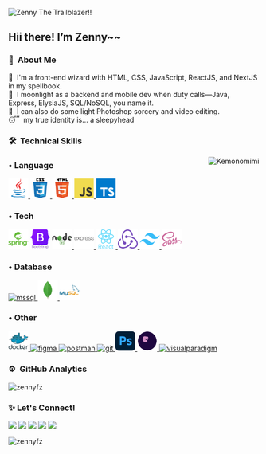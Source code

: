 <p><img src="https://upload-os-bbs.hoyolab.com/upload/2025/04/25/52c12772922ec3c66be45e887784f346_3970752128541151491.jpg" alt="Zenny The Trailblazer!!"></p>
<h2>Hii there! I’m Zenny~~</h2>
<p></p>
<h3 id="-about-me">🦆 &nbsp;About Me</h3>
<p>🔮 &nbsp;I'm a front-end wizard with HTML, CSS, JavaScript, ReactJS, and NextJS in my spellbook.<br>
  🧪  &nbsp;I moonlight as a backend and mobile dev when duty calls—Java, Express, ElysiaJS, SQL/NoSQL, you name it.<br>
  🎨 &nbsp;I can also do some light Photoshop sorcery and video editing.<br>
  😴 &nbsp;my true identity is... a sleepyhead<br></p>
<h3 id="-tech-stack">🛠 &nbsp;Technical Skills</h3>
<img alt="Kemonomimi" src="https://media.tenor.com/qFjjshBkndkAAAAj/shiggy.gif" align="right">
<h3 align="left">• Language</h3>
<a href="https://www.java.com" target="_blank" rel="noreferrer"> <img src="https://raw.githubusercontent.com/devicons/devicon/master/icons/java/java-original.svg" alt="java" width="40" height="40"/> </a> 
<a href="https://www.w3schools.com/css/" target="_blank" rel="noreferrer"> <img src="https://raw.githubusercontent.com/devicons/devicon/master/icons/css3/css3-original-wordmark.svg" alt="css3" width="40" height="40"/> </a> 
<a href="https://www.w3.org/html/" target="_blank" rel="noreferrer"> <img src="https://raw.githubusercontent.com/devicons/devicon/master/icons/html5/html5-original-wordmark.svg" alt="html5" width="40" height="40"/> </a> 
<a href="https://developer.mozilla.org/en-US/docs/Web/JavaScript" target="_blank" rel="noreferrer"> <img src="https://raw.githubusercontent.com/devicons/devicon/master/icons/javascript/javascript-original.svg" alt="javascript" width="40" height="40"/> </a>
<a href="https://www.typescriptlang.org/" target="_blank" rel="noreferrer"> <img src="https://raw.githubusercontent.com/devicons/devicon/master/icons/typescript/typescript-original.svg" alt="typescript" width="40" height="40"/></a>

<h3 align="left">• Tech</h3>
<a href="http://spring.io/" target="_blank" rel="noreferrer"> <img src="https://raw.githubusercontent.com/devicons/devicon/refs/heads/master/icons/spring/spring-original-wordmark.svg" alt="spring" width="40" height="40"/></a> 
<a href="https://getbootstrap.com" target="_blank" rel="noreferrer"> <img src="https://raw.githubusercontent.com/devicons/devicon/refs/heads/master/icons/bootstrap/bootstrap-original-wordmark.svg" alt="bootstrap" width="40" height="40"/></a> 
<a href="https://nodejs.org" target="_blank" rel="noreferrer"> <img src="https://raw.githubusercontent.com/devicons/devicon/master/icons/nodejs/nodejs-original-wordmark.svg" alt="nodejs" width="40" height="40"/> </a>
<a href="https://expressjs.com/" target="_blank" rel="noreferrer"> <img src="https://raw.githubusercontent.com/devicons/devicon/refs/heads/master/icons/express/express-original-wordmark.svg" alt="expressjs" width="40" height="40"/> </a>
<a href="https://reactjs.org/" target="_blank" rel="noreferrer"> <img src="https://raw.githubusercontent.com/devicons/devicon/master/icons/react/react-original-wordmark.svg" alt="react" width="40" height="40"/> </a> 
<a href="https://redux.js.org" target="_blank" rel="noreferrer"> <img src="https://raw.githubusercontent.com/devicons/devicon/master/icons/redux/redux-original.svg" alt="redux" width="40" height="40"/> </a>
<a href="https://tailwindcss.com/" target="_blank" rel="noreferrer"> <img src="https://raw.githubusercontent.com/devicons/devicon/master/icons/tailwindcss/tailwindcss-original.svg" alt="tailwindcss" width="40" height="40"/> </a>
<a href="https://sass-lang.com" target="_blank" rel="noreferrer"> <img src="https://raw.githubusercontent.com/devicons/devicon/master/icons/sass/sass-original.svg" alt="sass" width="40" height="40"/> </a> </p>

<h3 align="left">• Database</h3>
<a href="https://www.microsoft.com/en-us/sql-server" target="_blank" rel="noreferrer"> <img src="https://www.svgrepo.com/show/303229/microsoft-sql-server-logo.svg" alt="mssql" width="40" height="40"/> </a> 
<a href="https://www.mongodb.com/" target="_blank" rel="noreferrer"> <img src="https://raw.githubusercontent.com/devicons/devicon/master/icons/mongodb/mongodb-original.svg" alt="mongodb" width="40" height="40"/> </a>
<a href="https://www.mysql.com/" target="_blank" rel="noreferrer"> <img src="https://raw.githubusercontent.com/devicons/devicon/refs/heads/master/icons/mysql/mysql-original-wordmark.svg" alt="mysql" width="40" height="40"/> </a>

<h3 align="left">• Other</h3>
<a href="https://www.docker.com/" target="_blank" rel="noreferrer"> <img src="https://raw.githubusercontent.com/devicons/devicon/refs/heads/master/icons/docker/docker-original-wordmark.svg" alt="docker" width="40" height="40"/> </a>
<a href="https://www.figma.com/" target="_blank" rel="noreferrer"> <img src="https://www.vectorlogo.zone/logos/figma/figma-icon.svg" alt="figma" width="40" height="40"/> </a> 
<a href="https://postman.com/" target="_blank" rel="noreferrer"> <img src="https://www.vectorlogo.zone/logos/getpostman/getpostman-icon.svg" alt="postman" width="40" height="40"/> </a> 
<a href="https://git-scm.com/" target="_blank" rel="noreferrer"> <img src="https://www.vectorlogo.zone/logos/git-scm/git-scm-icon.svg" alt="git" width="40" height="40"/> </a> 
<a href="https://www.photoshop.com/en" target="_blank" rel="noreferrer"> <img src="https://raw.githubusercontent.com/devicons/devicon/refs/heads/master/icons/photoshop/photoshop-original.svg" alt="photoshop" width="40" height="40"/> </a> 
<a href="https://www.photoshop.com/en" target="_blank" rel="noreferrer"> <img src="https://raw.githubusercontent.com/devicons/devicon/refs/heads/master/icons/aftereffects/aftereffects-original.svg" alt="photoshop" width="40" height="40"/> </a> 
<a href="https://www.visual-paradigm.com/" target="_blank" rel="noreferrer"> <img src="https://www.visual-paradigm.com/favicon-32x32.png" alt="visualparadigm" width="40" height="40"/> </a> 
</p>
<h3 id="️-github-analytics">⚙️ &nbsp;GitHub Analytics</h3>
<p align="left">
<img align="center" src="https://github-readme-streak-stats.herokuapp.com/?user=zennyfz&" alt="zennyfz" />
</p>
<h3 id="-connect-with-me">✨ Let's Connect!</h3>
<p align="left">
    <a href="https://discord.com/users/337217983279661056"><img src="https://img.shields.io/badge/-zennyy197-5865F2?logo=discord&logoColor=white&style=flat"></a>
        <a href="https://steamcommunity.com/id/Zenny_FZ/"><img src="https://img.shields.io/badge/-Zenny__FZ-171A21?logo=steam&logoColor=white&style=flat"></a>
          <a href="https://www.youtube.com/@Zennyy197"><img src="https://img.shields.io/badge/-%40Zennyy197-FF0000?logo=youtube&logoColor=white&style=flat"></a>
                  <a href="https://zenny-dev.vercel.app/"><img src="https://img.shields.io/badge/-portfolio-3B82F6?logo=google-chrome&logoColor=white&style=flat"></a>
        <a href="mailto:zenny@duck.com"><img src="https://img.shields.io/badge/-zenny%40duck.com-ff69b4?logo=gmail&logoColor=white&style=flat"></a>
</p>
<p align="left"> <img src="https://komarev.com/ghpvc/?username=zennyfz&label=Profile%20views&color=0e75b6&style=flat" alt="zennyfz" /> </p>
